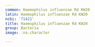 ```yaml
---
common: Haemophilus influenzae Rd KW20
latin: Haemophilus influenzae Rd KW20
ncbi: '71421'
title: Haemophilus influenzae Rd KW20
group: Bacteria
image: .na.character

---
```

